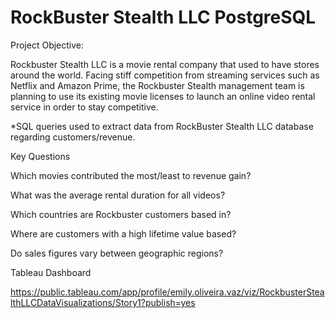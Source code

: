 # RockBuster Stealth LLC PostgreSQL

Project Objective: 

Rockbuster Stealth LLC is a movie rental company that used to have stores around the
world. Facing stiff competition from streaming services such as Netflix and Amazon Prime,
the Rockbuster Stealth management team is planning to use its existing movie licenses to
launch an online video rental service in order to stay competitive.

*SQL queries used to extract data from RockBuster Stealth LLC database regarding customers/revenue.

Key Questions

Which movies contributed the most/least to revenue gain?

What was the average rental duration for all videos?

Which countries are Rockbuster customers based in?

Where are customers with a high lifetime value based?

Do sales figures vary between geographic regions?

Tableau Dashboard 

https://public.tableau.com/app/profile/emily.oliveira.vaz/viz/RockbusterStealthLLCDataVisualizations/Story1?publish=yes 
